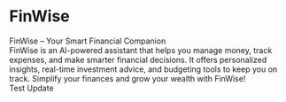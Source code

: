 # FinWise
FinWise – Your Smart Financial Companion
<br>
    FinWise is an AI-powered assistant that helps you manage money, track expenses, and make smarter financial decisions. It offers personalized insights, real-time investment advice, and budgeting tools to keep you on track. Simplify your finances and grow your wealth with FinWise! 
<br>
Test Update